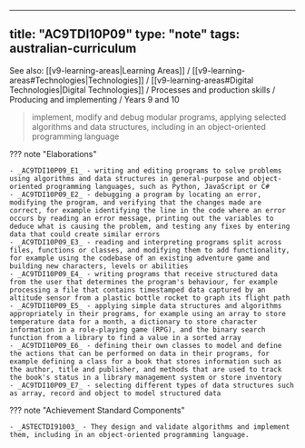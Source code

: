 
---
title: "AC9TDI10P09"
type: "note"
tags: australian-curriculum
---

See also: [[v9-learning-areas|Learning Areas]] / [[v9-learning-areas#Technologies|Technologies]] / [[v9-learning-areas#Digital Technologies|Digital Technologies]] / Processes and production skills / Producing and implementing / Years 9 and 10

> implement, modify and debug modular programs, applying selected algorithms and data structures, including in an object-oriented programming language

??? note "Elaborations"

	- _AC9TDI10P09_E1_ - writing and editing programs to solve problems using algorithms and data structures in general-purpose and object-oriented programming languages, such as Python, JavaScript or C#
	- _AC9TDI10P09_E2_ - debugging a program by locating an error, modifying the program, and verifying that the changes made are correct, for example identifying the line in the code where an error occurs by reading an error message, printing out the variables to deduce what is causing the problem, and testing any fixes by entering data that could create similar errors
	- _AC9TDI10P09_E3_ - reading and interpreting programs split across files, functions or classes, and modifying them to add functionality, for example using the codebase of an existing adventure game and building new characters, levels or abilities
	- _AC9TDI10P09_E4_ - writing programs that receive structured data from the user that determines the program's behaviour, for example processing a file that contains timestamped data captured by an altitude sensor from a plastic bottle rocket to graph its flight path
	- _AC9TDI10P09_E5_ - applying simple data structures and algorithms appropriately in their programs, for example using an array to store temperature data for a month, a dictionary to store character information in a role-playing game (RPG), and the binary search function from a library to find a value in a sorted array
	- _AC9TDI10P09_E6_ - defining their own classes to model and define the actions that can be performed on data in their programs, for example defining a class for a book that stores information such as the author, title and publisher, and methods that are used to track the book's status in a library management system or store inventory
	- _AC9TDI10P09_E7_ - selecting different types of data structures such as array, record and object to model structured data
??? note "Achievement Standard Components"

	- _ASTECTDI91003_ - They design and validate algorithms and implement them, including in an object-oriented programming language.

[//begin]: # "Autogenerated link references for markdown compatibility"
[v9-learning-areas]: ..%2Fv9-learning-areas "Learning Areas"
[//end]: # "Autogenerated link references" 
